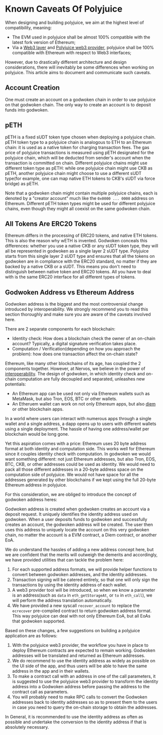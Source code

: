# Known Caveats Of Polyjuice

When designing and building polyjuice, we aim at the highest level of compatibility, meaning:

* The EVM used in polyjuice shall be almost 100% compatible with the latest fork version of Ethereum;
* Via a [Web3 layer](https://github.com/bitrocks/godwoken-web3) and [Polyjuice web3 provider](https://github.com/RetricSu/polyjuice-providers-http), polyjuice shall be 100% compatible with Ethereum with respect to Web3 interfaces;

However, due to drastically different architecture and design considerations, there will inevitably be some differences when working on polyjuice. This article aims to document and communicate such caveats.

## Account Creation

One must create an account on a godwoken chain in order to use polyjuice on that godwoken chain. The only way to create an account is to deposit funds into godwoken.

## pETH

pETH is a fixed sUDT token type chosen when deploying a polyjuice chain. pETH token type to a polyjuice chain is analogous to ETH to an Ethereum chain: it is used as a native token for charging transaction fees. The gas price of polyjuice transactions is measured using pETH designated for the polyjuice chain, which will be deducted from sender's account when the transaction is committed on chain. Different polyjuice chains might use different token type as pETH: while one polyjuice chain might use CKB as pETH, another polyjuice chain might choose to use a different sUDT type(for example, one can map native ETH tokens to CKB's sUDT via force bridge) as pETH.

Note that a godwoken chain might contain multiple polyjuice chains, each is denoted by a "creator account" much like the `0x0000 ... 0000` address on Ethereum. Different pETH token types might be used for different polyjuice chains, even though they might all coexist on the same godwoken chain.

## All Tokens Are ERC20 Tokens

Ethereum differs in the processing of ERC20 tokens, and native ETH tokens. This is also the reason why wETH is invented. Godwoken conceals this differences: whether you use a native CKB or any sUDT token type, they will all be represented in godwoken as a single layer 2 sUDT type. Polyjuice starts from this single layer 2 sUDT type and ensures that all the tokens on godwoken are in compliance with the ERC20 standard, no matter if they are backed by a native CKB or a sUDT. This means you don't need to distinguish between native token and ERC20 tokens. All you have to deal with is the same ERC20 interface for all different types of tokens.

## Godwoken Address vs Ethereum Address

Godwoken address is the biggest and the most controversial change introduced by interoperability. We strongly recommend you to read this section thoroughly and make sure you are aware of the caveats involved here.

There are 2 separate components for each blockchain:

* Identity check: How does a blockchain check the owner of an on-chain account? Typically, a digital signature verification takes place.
* Computation / Verification(depending on how you approach the problem): how does one transaction affect the on-chain state?

Ethereum, like many other blockchains of its age, has coupled the 2 components together. However, at Nervos, we believe in the power of [interoperability](https://talk.nervos.org/t/blockchain-abstraction-and-interoperability-2-0/5440). The design of godwoken, in which identity check and on-chain computation are fully decoupled and separated, unleashes new potentials:

* An Ethereum app can be used not only via Ethereum wallets such as MetaMask, but also Tron, EOS, BTC or other wallets.
* An Etheruem wallet can work on not only Ethereum apps, but also [diem](https://www.diem.com/en-us/) or other blockchain apps.

In a world where users can interact with numerous apps through a single wallet and a single address, a dapp opens up to users with different wallets using a single deployment. The hassle of having one address/wallet per blockchain would be long gone. 

Yet this aspiration comes with a price: Ethereum uses 20 byte address format at both identity and computation side. This works well for Ethereum since it couples identity check with computation. In godwoken we would want something different: not just Ethereum addresses, but also Tron, EOS, BTC, CKB, or other addresses could be used as identity. We would need to pack all those different addresses in a 20-byte address space on the computation side of polyjuice. We would not have space for all the addresses generated by other blockchains if we kept using the full 20-byte Ethereum address in polyjuice.

For this consideration, we are obliged to introduce the concept of godwoken address heres:

Godwoken address is created when godwoken creates an account via a deposit request. It uniquely identifies the identity address used on godwoken. When a user deposits funds to godwoken and successfully creates an account, the godwoken address will be created. The user then uses this address to uniquely locate the account on this very godwoken chain, no matter the account is a EVM contract, a Diem contract, or another EoA.

We do understand the hassles of adding a new address concept here, but we are confident that the merits will outweigh the demerits and accordingly, we have provided utilities that can tackle the problem here:

1. For each supported address formats, we will provide helper functions to convert between godwoken addresses, and the identity addresses.
2. Transaction signing will be catered entirely, so that one will only sign the transactions by using the identity address of each wallet.
3. A web3 provider tool will be introduced, so when we know a parameter is an address(such as `data` in `eth_getStorageAt`, or `to` in `eth_call`), we will perform the address translation automatically.
4. We have provided a new syscall `recover_account` to replace the `ecrecover` pre-compiled contract to return godwoken address format. This way polyjuice can deal with not only Ethereum EoA, but all EoAs that godwoken supported.

Based on these changes, a few suggestions on building a polyjuice application are as follows:

1. With the polyjuice web3 provider, the workflow you have in place to deploy Ethereum contracts are expected to remain working. Godwoken addresses will be translated and returned as Ethereum addresses.
2. We do recommend to use the identity address as widely as possible on the UI side of the app, and thus users will be able to have the same address in the app and in their wallets.
3. To make a contract call with an address in one of the call parameters, it is suggested to use the polyjuice web3 provider to transform the identity address into a Godwoken address before passing the address to the contract call as parameters.
4. You will probably need to make RPC calls to convert the Godwoken addresses back to identity addresses so as to present them to the users in case you need to query the on-chain storage to obtain the addresses.

In General, it is recommended to use the identity address as often as possible and undertake the conversion to the identity address if that is absolutely necessary.
